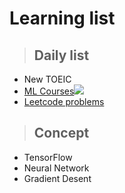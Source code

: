 # **Learning list**

> ## Daily list
* New TOEIC
* [ML Courses](https://speech.ee.ntu.edu.tw/~tlkagk/courses_ML19.html)![](https://i.imgur.com/l7RvVRc.jpg)
* [Leetcode problems](https://leetcode.com/problemset/all/)

> ## Concept
* TensorFlow
* Neural Network
* Gradient Desent
